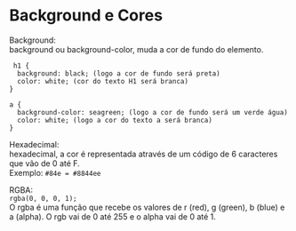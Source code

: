 <h1> Background e Cores </h1>

Background: <br>
background ou background-color, muda a cor de fundo do elemento.

```
 h1 {
  background: black; (logo a cor de fundo será preta)
  color: white; (cor do texto H1 será branca)
}

a {
  background-color: seagreen; (logo a cor de fundo será um verde água)
  color: white; (logo a cor do texto a será branca)
}
```

Hexadecimal: <br>
hexadecimal, a cor é representada através de um código de 6 caracteres que vão de 0 até F.<br>
Exemplo: ```#84e = #8844ee```

RGBA: <br>
```rgba(0, 0, 0, 1);```<br>
O rgba é uma função que recebe os valores de r (red), g (green), b (blue) e a (alpha). O rgb vai de 0 até 255 e o alpha vai de 0 até 1.
